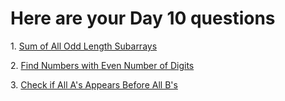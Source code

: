 <h1>Here are your Day 10 questions</h1>
<p>1. <a href="https://leetcode.com/problems/sum-of-all-odd-length-subarrays/" target="_blank">Sum of All Odd Length Subarrays</a></p>
<p>2. <a href="https://leetcode.com/problems/find-numbers-with-even-number-of-digits/" target="_blank">Find Numbers with Even Number of Digits</a></p>
<p>3. <a href="https://leetcode.com/problems/check-if-all-as-appears-before-all-bs/" target="_blank">Check if All A's Appears Before All B's</a></p>

